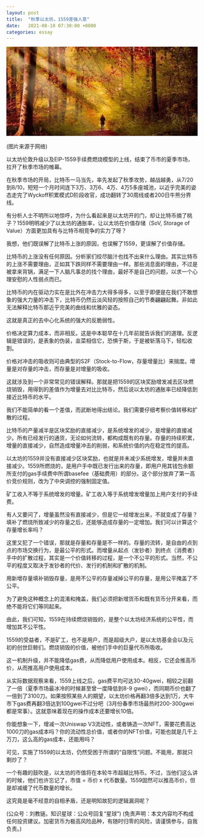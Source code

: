 ```yaml
---
layout: post
title:  "秋季以太坊，1559差强人意"
date:   2021-08-10 07:30:00 +0800
categories: essay
---
```


![](/images/2021/20210810.jpg)

(图片来源于网络)

以太坊伦敦升级以及EIP-1559手续费燃烧模型的上线，结束了币市的夏季市场，拉开了秋季市场的帷幕。

在秋季市场的开局，比特币一马当先，率先发起了秋季攻势，越战越勇，从7/20到8/10，短短一个月时间连下3万、3万6、4万、4万5多座城池，以近乎完美的姿态走完了Wyckoff积累模式D阶段收官，成功翻转了30周线或者200日牛熊分界线。

有分析人士不明所以地惊呼，为什么看起来是以太坊开的门，却让比特币摘了桃子？1559明明减少了以太坊的通胀率，让以太坊在价值存储（SoV, Storage of Value）方面更加具有与比特币相竞争的实力了呀？

我想，他们既误解了比特币上涨的原因，也误解了1559，更误解了价值存储。

比特币的上涨没有任何原因。分析家们绞尽脑汁也找不出来什么理由。其实比特币的上涨不需要理由，正如其下跌同样不需要理由一样。那些消息面的理由，不过是被拿来背锅，满足一下人脑凡事总的找个理由，最好不是自己的问题，以求一个心理安慰的人性弱点而已。

比特币的内在驱动力实在是比外在冲击力大得多得多，以至于即便是在我们不敢想象的强大力量的冲击下，比特币仍然云淡风轻的按照自己的节奏翩翩起舞。非如此无法解释比特币那近乎完美的曲线和优雅的姿态。

这就是真正的去中心化系统的强大的反脆弱性。

价格决定算力成本，而非相反。这是中本聪早在十几年前就告诉我们的道理。反逻辑是错误的，是表象的伪装，韭菜相信它，恐惧于斯，于是被斩落马下，轻松收割。

价格对冲击的吸收则可由典型的S2F（Stock-to-Flow，存量增量比）来揣度。增量是对存量的冲击，而存量是对增量的吸收。

这就涉及到一个非常常见的错误解释。那就是把1559的区块奖励增发减去区块燃烧销毁，用得到的差值作为增量去对比比特币，然后说以太坊的通胀率已经降低到接近比特币的水平。

我们不能简单的看一个差值，而武断地得出结论。我们需要仔细考察价值转移和扩散的过程。

比特币的产量减半是区块奖励的直接减少，是系统增发的减少，是增量的直接减少。所有已经发行的通货，无论如何流转，都构成既有的存量。存量的持续积累，增量的直接减少，自然造成增量冲击的削弱，和系统价值的内在稳定性的提高。

以太坊的1559并没有直接减少区块奖励，也就是并未减少系统增发，增量并未直接减少。1559所燃烧的，是用户手中既已发行出来的存量，即用户用其钱包余额所支付的gas手续费中所谓basefee（基础费用）的部分。这个部分放弃了第一高价竞价规则，改为了中央调控的强制固定值。

矿工收入不等于系统增发的增量。矿工收入等于系统增发增量加上用户支付的手续费。

有人又要问了，增量虽然没有直接减少，但是它一经增发出来，不就变成了存量？填补了燃烧所致减少的存量之后，还能够造成存量的一定增加。我们可以计算这个存量增长率吗？

这里又犯了一个错误，那就是存量和存量是不一样的。存量的流转，是自由的点到点的市场交换行为，是最公平的形式。而增量从起点（发钞者）到终点（消费者）手中的扩散过程，其实是一个价值转移的过程，是一个不公平的形式。当然，不公平的程度又取决于发钞者的代价、发行的机制和扩散的机制。

用新增存量填补销毁存量，是用不公平的存量减掉公平的存量，是用公平掩盖了不公平。

为了避免这种概念上的混淆和掩盖，我们必须把新增货币和既有货币分开来看，而绝不能将它们等同起来。

由此，我们可知，1559在持续燃烧销毁的，是整个以太坊经济系统的公平性，而增加其不公平性。

1559的受益者，不是矿工，也不是用户，而是超级大户，是以太坊基金会以及元初的创世巨鲸们。燃烧销毁的价值，被他们手中的巨量代币所吸收。

这一机制升级，并不能降低gas费，从而降低用户使用成本。相反，它还会推高币价，从而推高用户使用成本。

从实际数据观察来看，1559上线之后，gas费平均可达30-40gwei，相较之前翻了一倍（夏季市场最冰冷的时候甚至曾一度降低到8-9 gwei），而同期币价也翻了一倍到了3100刀。如果按照某些人的期望，以太坊价格再翻3倍多达到1万，大牛市下gas费再翻3倍达到100gwei不过分吧（3月份春季市场最热时200-300gwei都是常事）。这就意味着现在的操作成本还要增长10倍。

你能想象一下，增减一次Uniswap V3流动性，或者铸造一次NFT，需要花费高达1000刀的gas成本吗？你的流动性总价值，或者你的NFT价值，可能也就是几千上万刀，这么高的gas成本，还能用吗？

可见，实施了1559的以太坊，仍然受困于所谓的“自限性”问题。不能用，那就只剩炒了？

一个有趣的鼓吹是，以太坊的市值将在本轮牛市超越比特币。不过，当他们这么讲的时候，他们也许忘记了，市值 = 币价 x 代币数量。1559固然可以推高币价，但是却减缓了代币数量的增长。

这究竟是毫不经意的自相矛盾，还是明知故犯的逻辑漏洞呢？

(公众号：刘教链。知识星球：公众号回复“星球”)
(免责声明：本文内容均不构成任何投资建议。加密货币为极高风险品种，有随时归零的风险，请谨慎参与，自我负责。)